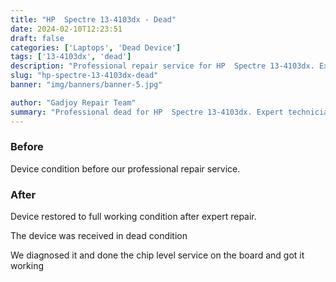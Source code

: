 ```yaml
---
title: "HP  Spectre 13-4103dx - Dead"
date: 2024-02-10T12:23:51
draft: false
categories: ['Laptops', 'Dead Device']
tags: ['13-4103dx', 'dead']
description: "Professional repair service for HP  Spectre 13-4103dx. Expert diagnosis and quality repairs in Bangalore."
slug: "hp-spectre-13-4103dx-dead"
banner: "img/banners/banner-5.jpg"

author: "Gadjoy Repair Team"
summary: "Professional dead for HP  Spectre 13-4103dx. Expert technicians, quality parts, warranty included."
---
```


### Before

Device condition before our professional repair service.

### After

Device restored to full working condition after expert repair.

The device was received in dead condition

We diagnosed it and done the chip level service on the board and got it working